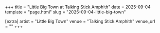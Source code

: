 +++
title = "Little Big Town at Talking Stick Amphith"
date = 2025-09-04
template = "page.html"
slug = "2025-09-04-little-big-town"

[extra]
artist = "Little Big Town"
venue = "Talking Stick Amphith"
venue_url = ""
+++

